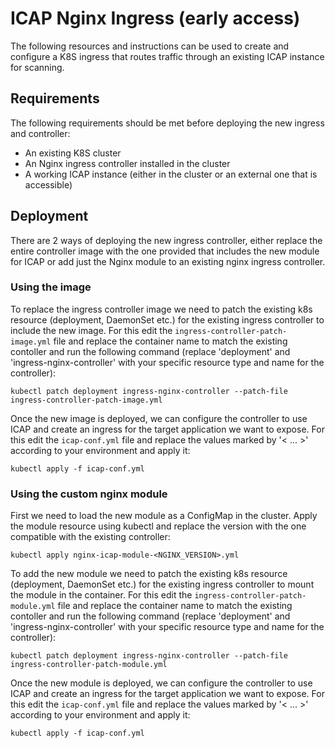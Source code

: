 ICAP Nginx Ingress (early access)
=====================

The following resources and instructions can be used to create and configure a K8S ingress that routes traffic through an existing ICAP instance for scanning.

## Requirements

The following requirements should be met before deploying the new ingress and controller:
- An existing K8S cluster
- An Nginx ingress controller installed in the cluster
- A working ICAP instance (either in the cluster or an external one that is accessible)

## Deployment

There are 2 ways of deploying the new ingress controller, either replace the entire controller image with the one provided that includes the new module for ICAP or add just the Nginx module to an existing nginx ingress controller.

### Using the image

To replace the ingress controller image we need to patch the existing k8s resource (deployment, DaemonSet etc.) for the existing ingress controller to include the new image. For this edit the ```ingress-controller-patch-image.yml``` file and replace the container name to match the existing contoller and run the following command (replace 'deployment' and 'ingress-nginx-controller' with your specific resource type and name for the controller):

```
kubectl patch deployment ingress-nginx-controller --patch-file ingress-controller-patch-image.yml
```

Once the new image is deployed, we can configure the controller to use ICAP and create an ingress for the target application we want to expose. For this edit the ```icap-conf.yml``` file and replace the values marked by '< ... >' according to your environment and apply it:

```
kubectl apply -f icap-conf.yml
```

### Using the custom nginx module

First we need to load the new module as a ConfigMap in the cluster. Apply the module resource using kubectl and replace the version with the one compatible with the existing controller:

```
kubectl apply nginx-icap-module-<NGINX_VERSION>.yml
```

To add the new module we need to patch the existing k8s resource (deployment, DaemonSet etc.) for the existing ingress controller to mount the module in the container. For this edit the ```ingress-controller-patch-module.yml``` file and replace the container name to match the existing contoller and run the following command (replace 'deployment' and 'ingress-nginx-controller' with your specific resource type and name for the controller):

```
kubectl patch deployment ingress-nginx-controller --patch-file ingress-controller-patch-module.yml
```

Once the new module is deployed, we can configure the controller to use ICAP and create an ingress for the target application we want to expose. For this edit the ```icap-conf.yml``` file and replace the values marked by '< ... >' according to your environment and apply it:

```
kubectl apply -f icap-conf.yml
```
